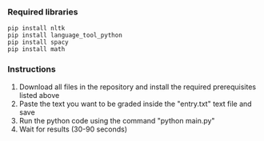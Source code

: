 ### Required libraries
```
pip install nltk
pip install language_tool_python
pip install spacy
pip install math
```

### Instructions
1. Download all files in the repository and install the required prerequisites listed above
2. Paste the text you want to be graded inside the "entry.txt" text file and save
3. Run the python code using the command "python main.py"
4. Wait for results (30-90 seconds)